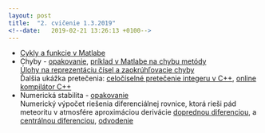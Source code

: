 ```yaml
---
layout: post
title:  "2. cvičenie 1.3.2019"
<!--date:   2019-02-21 13:26:13 +0100-->
---
```


- [Cykly a funkcie v Matlabe](http://maslarova.github.io/cvicenie2/cykly.pdf)
- Chyby - [opakovanie](http://kfe.fjfi.cvut.cz/~matysma4/nme/cv02/cviceni1a.pdf), [príklad v Matlabe na chybu metódy](http://maslarova.github.io/cvicenie2/chyba_metody.m)<br />
 [Úlohy na reprezentáciu čísel a zaokrúhľovacie chyby](http://maslarova.github.io/cvicenie2/priklady2_chyby.pdf) <br />
 Ďalšia ukážka pretečenia: [celočíselné pretečenie integeru v C++](http://maslarova.github.io/cvicenie2/pretecenie.cpp), [online kompilátor C++](http://www.tutorialspoint.com/compile_cpp11_online.php)
- Numerická stabilita - [opakovanie](http://kfe.fjfi.cvut.cz/~matysma4/nme/cv02/cviceni2a.pdf)<br />
 Numerický výpočet riešenia diferenciálnej rovnice, ktorá rieši pád meteoritu v atmosfére aproximáciou derivácie [doprednou diferenciou](http://maslarova.github.io/cvicenie2/pad_meteoritu1.m), a [centrálnou diferenciou](http://maslarova.github.io/cvicenie2/pad_meteoritu2.m), [odvodenie](http://kfe.fjfi.cvut.cz/~vyskocil/nme/cv02/priklad21.pdf) 



<!--[skupina piatok 9:30](http://maslarova.github.io/cvicenie1/pokyny1.pdf), [skupina piatok 13:30](http://maslarova.github.io/cvicenie1/pokyny2.pdf)
- [Všeobecné pokyny](http://www-troja.fjfi.cvut.cz/~limpouch/numet/NMECvic.pdf)
- [Úvod do Matlabu](http://maslarova.github.io/cvicenie1/matlab_info.pdf), [materiál k základom Matlabom](http://labe.felk.cvut.cz/~posik/y33aui/uvod-do-matlabu/)
- [Úlohy na hodine](http://maslarova.github.io/cvicenie1/priklady.pdf)
- Ďalšie materiály k Matlabu: [PIN3](http://www-troja.fjfi.cvut.cz/~sinor/edu/pin3/) predmet na FJFI<br /> 
[Základy Matlabu - PDF od University of Dundee](http://www.maths.dundee.ac.uk/software/MatlabNotes.pdf) <br />
[File Exchange](https://www.mathworks.com/matlabcentral/fileexchange) šikovné prográmky vytvorené používateľmi Matlabu <br />
[Interaktívny kurz na stránkach MathWorks](https://matlabacademy.mathworks.com/)
<>{% highlight ruby %}
<>def print_hi(name)
<>  puts "Hi, #{name}"
<>end
<>print_hi('Tom')
<>#=> prints 'Hi, Tom' to STDOUT.
<>{% endhighlight %}
Check out the [Jekyll docs][jekyll-docs] for more info on how to get the most out of Jekyll. File all bugs/feature requests at [Jekyll’s GitHub repo][jekyll-gh]. If you have questions, you can ask them o$
[jekyll-docs]: https://jekyllrb.com/docs/home
[jekyll-gh]:   https://github.com/jekyll/jekyll
[jekyll-talk]: https://talk.jekyllrb.com/-->

